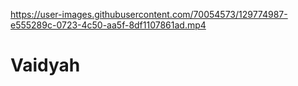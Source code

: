 

https://user-images.githubusercontent.com/70054573/129774987-e555289c-0723-4c50-aa5f-8df1107861ad.mp4

# Vaidyah
